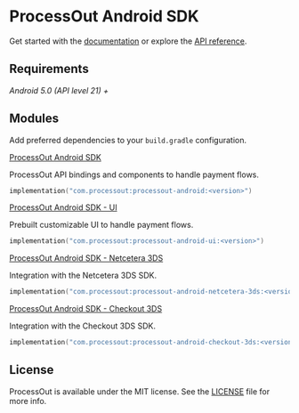 # ProcessOut Android SDK

Get started with the [documentation](https://docs.processout.com/docs/setting-up-your-environment#android-app-client)
or explore the [API reference](https://processout.github.io/processout-android/).

## Requirements

*Android 5.0 (API level 21) +*

## Modules

Add preferred dependencies to your `build.gradle` configuration.

[ProcessOut Android SDK](https://central.sonatype.com/artifact/com.processout/processout-android)

ProcessOut API bindings and components to handle payment flows.

```kotlin
implementation("com.processout:processout-android:<version>")
```

[ProcessOut Android SDK - UI](https://central.sonatype.com/artifact/com.processout/processout-android-ui)

Prebuilt customizable UI to handle payment flows.

```kotlin
implementation("com.processout:processout-android-ui:<version>")
```

[ProcessOut Android SDK - Netcetera 3DS](https://central.sonatype.com/artifact/com.processout/processout-android-netcetera-3ds)

Integration with the Netcetera 3DS SDK.

```kotlin
implementation("com.processout:processout-android-netcetera-3ds:<version>")
```

[ProcessOut Android SDK - Checkout 3DS](https://central.sonatype.com/artifact/com.processout/processout-android-checkout-3ds)

Integration with the Checkout 3DS SDK.

```kotlin
implementation("com.processout:processout-android-checkout-3ds:<version>")
```

## License

ProcessOut is available under the MIT license. See the [LICENSE](LICENSE) file for more info.

